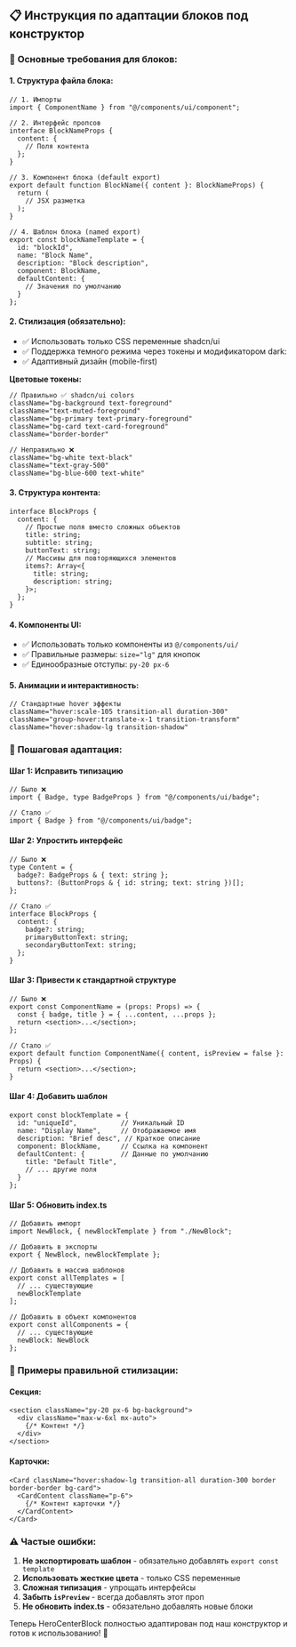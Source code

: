 ## 📋 Инструкция по адаптации блоков под конструктор

### 🎯 **Основные требования для блоков:**

#### 1. **Структура файла блока:**
```tsx
// 1. Импорты
import { ComponentName } from "@/components/ui/component";

// 2. Интерфейс пропсов
interface BlockNameProps {
  content: {
    // Поля контента
  };
}

// 3. Компонент блока (default export)
export default function BlockName({ content }: BlockNameProps) {
  return (
    // JSX разметка
  );
}

// 4. Шаблон блока (named export)
export const blockNameTemplate = {
  id: "blockId",
  name: "Block Name",
  description: "Block description",
  component: BlockName,
  defaultContent: {
    // Значения по умолчанию
  }
};
```

#### 2. **Стилизация (обязательно):**
- ✅ Использовать только CSS переменные shadcn/ui
- ✅ Поддержка темного режима через токены и модификатором dark:
- ✅ Адаптивный дизайн (mobile-first)

**Цветовые токены:**
```tsx
// Правильно ✅ shadcn/ui colors
className="bg-background text-foreground"
className="text-muted-foreground"
className="bg-primary text-primary-foreground"
className="bg-card text-card-foreground"
className="border-border"

// Неправильно ❌
className="bg-white text-black"
className="text-gray-500"
className="bg-blue-600 text-white"
```

#### 3. **Структура контента:**
```tsx
interface BlockProps {
  content: {
    // Простые поля вместо сложных объектов
    title: string;
    subtitle: string;
    buttonText: string;
    // Массивы для повторяющихся элементов
    items?: Array<{
      title: string;
      description: string;
    }>;
  };
}
```

#### 4. **Компоненты UI:**
- ✅ Использовать только компоненты из `@/components/ui/`
- ✅ Правильные размеры: `size="lg"` для кнопок
- ✅ Единообразные отступы: `py-20 px-6`

#### 5. **Анимации и интерактивность:**
```tsx
// Стандартные hover эффекты
className="hover:scale-105 transition-all duration-300"
className="group-hover:translate-x-1 transition-transform"
className="hover:shadow-lg transition-shadow"
```

### 🔧 **Пошаговая адаптация:**

#### **Шаг 1: Исправить типизацию**
```tsx
// Было ❌
import { Badge, type BadgeProps } from "@/components/ui/badge";

// Стало ✅
import { Badge } from "@/components/ui/badge";
```

#### **Шаг 2: Упростить интерфейс**
```tsx
// Было ❌
type Content = {
  badge?: BadgeProps & { text: string };
  buttons?: (ButtonProps & { id: string; text: string })[];
};

// Стало ✅
interface BlockProps {
  content: {
    badge?: string;
    primaryButtonText: string;
    secondaryButtonText: string;
  };
}
```

#### **Шаг 3: Привести к стандартной структуре**
```tsx
// Было ❌
export const ComponentName = (props: Props) => {
  const { badge, title } = { ...content, ...props };
  return <section>...</section>;
};

// Стало ✅
export default function ComponentName({ content, isPreview = false }: Props) {
  return <section>...</section>;
}
```

#### **Шаг 4: Добавить шаблон**
```tsx
export const blockTemplate = {
  id: "uniqueId",           // Уникальный ID
  name: "Display Name",     // Отображаемое имя
  description: "Brief desc", // Краткое описание
  component: BlockName,     // Ссылка на компонент
  defaultContent: {         // Данные по умолчанию
    title: "Default Title",
    // ... другие поля
  }
};
```

#### **Шаг 5: Обновить index.ts**
```tsx
// Добавить импорт
import NewBlock, { newBlockTemplate } from "./NewBlock";

// Добавить в экспорты
export { NewBlock, newBlockTemplate };

// Добавить в массив шаблонов
export const allTemplates = [
  // ... существующие
  newBlockTemplate
];

// Добавить в объект компонентов
export const allComponents = {
  // ... существующие
  newBlock: NewBlock
};
```

### 🎨 **Примеры правильной стилизации:**

#### **Секция:**
```tsx
<section className="py-20 px-6 bg-background">
  <div className="max-w-6xl mx-auto">
    {/* Контент */}
  </div>
</section>
```

#### **Карточки:**
```tsx
<Card className="hover:shadow-lg transition-all duration-300 border border-border bg-card">
  <CardContent className="p-6">
    {/* Контент карточки */}
  </CardContent>
</Card>
```

### ⚠️ **Частые ошибки:**

1. **Не экспортировать шаблон** - обязательно добавлять `export const template`
2. **Использовать жесткие цвета** - только CSS переменные
3. **Сложная типизация** - упрощать интерфейсы
4. **Забыть `isPreview`** - всегда добавлять этот проп
5. **Не обновить index.ts** - обязательно добавлять новые блоки

Теперь HeroCenterBlock полностью адаптирован под наш конструктор и готов к использованию! 🎉